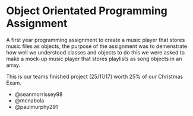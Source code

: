 # Object Orientated Programming Assignment

A first year programming assignment to create a music player that stores music files as objects, the purpose of the assignment was to demenstrate how well we understood classes and objects to do this we were asked to make a mock-up music player that stores playlists as song objects in an array. 

This is our teams finished project (25/11/17) worth 25% of our Christmas Exam.
- @seanmorrissey98 
- @mcnabola
- @paulmurphy291


